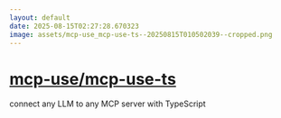 ```yaml
---
layout: default
date: 2025-08-15T02:27:28.670323
image: assets/mcp-use_mcp-use-ts--20250815T010502039--cropped.png
---
```


# [mcp-use/mcp-use-ts](https://github.com/mcp-use/mcp-use-ts)

connect any LLM to any MCP server with TypeScript
